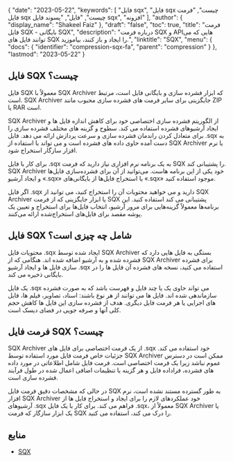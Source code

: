 {
  "date": "2023-05-22",
  "keywords": [
"فایل sqx",
"فایل sqx چیست",
"فرمت فایل sqx چیست",
"فایل",
"پسوند فایل sqx",
"افزونه"
],
  "author": {
    "display_name": "Shakeel Faiz"
},
  "draft": "false",
  "toc": true,
  "title": "فرمت فایل SQX - بایگانی SQX",
  "description": "درباره فرمت SQX و APIهایی که می توانند فایل های SQX را ایجاد و باز کنند، بیاموزید.",
  "linktitle": "SQX",
  "menu": {
    "docs": {
      "identifier": "compression-sqx-fa",
      "parent": "compression"
}
},
  "lastmod": "2023-05-22"
}

## فایل SQX چیست؟

فایل SQX معمولاً با SQX Archiver که ابزار فشرده سازی و بایگانی فایل است، مرتبط است. SQX Archiver جایگزینی برای سایر فرمت های فشرده سازی محبوب مانند ZIP یا RAR است.

SQX Archiver از الگوریتم فشرده سازی اختصاصی خود برای کاهش اندازه فایل ها و ایجاد آرشیوهای فشرده استفاده می کند. سطوح و گزینه های مختلف فشرده سازی را برای متعادل کردن راندمان فشرده سازی و سرعت پردازش ارائه می دهد. فایل .sqx به دست آمده حاوی داده های فشرده است و می تواند با استفاده از SQX Archiver یا نرم افزار سازگار استخراج شود.

برای کار با فایل .sqx به یک برنامه نرم افزاری نیاز دارید که فرمت SQX را پشتیبانی کند. SQX Archiver خود یکی از این برنامه هاست. می‌توانید از آن برای فشرده‌سازی فایل‌ها و ایجاد آرشیو «.sqx» یا استخراج فایل‌ها از بایگانی‌های «.sqx» موجود استفاده کنید.

اگر فایل .sqx دارید و می خواهید محتویات آن را استخراج کنید، می توانید از SQX Archiver یا ابزار جایگزینی که از فرمت SQX پشتیبانی می کند استفاده کنید. این برنامه‌ها معمولاً گزینه‌هایی برای مرور آرشیو، انتخاب فایل‌ها برای استخراج و تعیین یک پوشه مقصد برای فایل‌های استخراج‌شده ارائه می‌کنند.

## فایل SQX شامل چه چیزی است؟

محتویات فایل .sqx ایجاد شده توسط SQX Archiver بستگی به فایل هایی دارد که فشرده شده و به آرشیو اضافه شده اند. هنگامی که از SQX Archiver برای فشرده سازی فایل ها و ایجاد آرشیو .sqx استفاده می کنید، نسخه های فشرده آن فایل ها را در بایگانی ذخیره می کند.

یک فایل .sqx می تواند حاوی یک یا چند فایل و فهرست باشد که به صورت فشرده سازماندهی شده اند. فایل ها می توانند از هر نوع باشند: اسناد، تصاویر، فیلم ها، فایل های اجرایی یا هر فرمت فایل دیگری. هدف از فشرده سازی این فایل ها کاهش حجم کلی آنها و صرفه جویی در فضای دیسک است.

## فرمت فایل SQX چیست؟

SQX Archiver از یک فرمت اختصاصی برای فایل های .sqx خود استفاده می کند. جزئیات خاص فرمت فایل مورد استفاده توسط SQX Archiver ممکن است در دسترس عموم نباشد زیرا یک فرمت اختصاصی است. فرمت فایل شامل اطلاعاتی در مورد داده های فشرده، فراداده فایل و هر گزینه یا تنظیمات اضافی اعمال شده در طول فرآیند فشرده سازی است.

در حالی که مشخصات دقیق فرمت فایل SQX به طور گسترده مستند نشده است، نرم افزار SQX Archiver خود عملکردهای لازم را برای ایجاد و استخراج فایل ها از آرشیوهای .sqx فراهم می کند. برای کار با یک فایل .sqx، معمولاً از SQX Archiver یا یک ابزار سازگار که فرمت SQX را درک می کند، استفاده می کنید.

## منابع
* [SQX](https://en.wikipedia.org/wiki/SQX)


